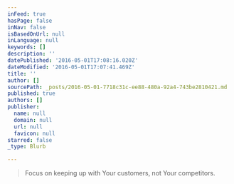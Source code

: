```yaml
---
inFeed: true
hasPage: false
inNav: false
isBasedOnUrl: null
inLanguage: null
keywords: []
description: ''
datePublished: '2016-05-01T17:08:16.020Z'
dateModified: '2016-05-01T17:07:41.469Z'
title: ''
author: []
sourcePath: _posts/2016-05-01-7718c31c-ee88-480a-92a4-743be2810421.md
published: true
authors: []
publisher:
  name: null
  domain: null
  url: null
  favicon: null
starred: false
_type: Blurb

---
```

> Focus on keeping up with Your customers, not Your competitors.